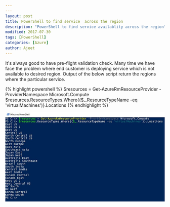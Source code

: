 ```yaml
---
---
layout: post
title: PowerShell to find service  across the region
description: "PowerShell to find service availablity across the region"
modified: 2017-07-30
tags: [PowerShell]
categories: [Azure]
author: Ajeet
---
```


It's always good to have pre-flight validation check. Many time we have face the problem where end customer is deploying service which is not available to desired region. Output of the below script return the regions where the particular service.

{% highlight powershell %}
$resources = Get-AzureRmResourceProvider -ProviderNamespace Microsoft.Compute
$resources.ResourceTypes.Where{($_.ResourceTypeName -eq 'virtualMachines')}.Locations
{% endhighlight %}

![PS](/images/posts/resoursregionps/psresrg.JPG)